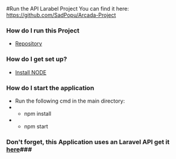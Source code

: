 #Run the API Larabel Project
You can find it here: https://github.com/SadPopu/Arcada-Project

### How do I run this Project ###
* [Repository](https://github.com/SadPopu/Arcada-Project-React-Js-Crud)

### How do I get set up? ###

* [Install NODE](https://nodejs.org/en)

### How do I start the application
* Run the following cmd in the main directory:
* - npm install
* - npm start

### Don't forget, this Application uses an Laravel API get it [here](https://github.com/SadPopu/Arcada-Project)###
